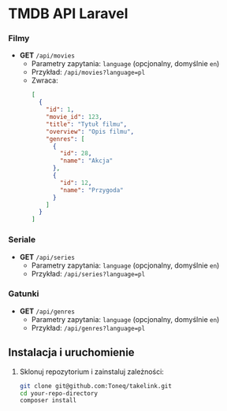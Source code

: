 # TMDB API Laravel

### Filmy

- **GET** `/api/movies`
  - Parametry zapytania: `language` (opcjonalny, domyślnie `en`)
  - Przykład: `/api/movies?language=pl`
  - Zwraca:
    ```json
    [
      {
        "id": 1,
        "movie_id": 123,
        "title": "Tytuł filmu",
        "overview": "Opis filmu",
        "genres": [
          {
            "id": 28,
            "name": "Akcja"
          },
          {
            "id": 12,
            "name": "Przygoda"
          }
        ]
      }
    ]
    ```

### Seriale

- **GET** `/api/series`
  - Parametry zapytania: `language` (opcjonalny, domyślnie `en`)
  - Przykład: `/api/series?language=pl`

### Gatunki

- **GET** `/api/genres`
  - Parametry zapytania: `language` (opcjonalny, domyślnie `en`)
  - Przykład: `/api/genres?language=pl`

## Instalacja i uruchomienie

1. Sklonuj repozytorium i zainstaluj zależności:
   ```sh
   git clone git@github.com:Toneq/takelink.git
   cd your-repo-directory
   composer install